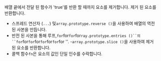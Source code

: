배열 끝에서 전달 된 함수가 'true'를 반환 할 때까지 요소를 제거합니다.
제거 된 요소를 반환합니다.

- 스프레드 연산자 (`...`) 및`array.prototype.reverse ()`을 사용하여 배열의 역전 된 사본을 만듭니다.
- 반전 된 사본을 통해 루프,`for`for`for`for`ray.prototype.entries ()``의``for`for`for`for`for`for`for`for ''.
-`array.prototype.slice ()`을 사용하여 제거 된 요소를 반환합니다.
- 콜백 함수`fn`은 요소의 값인 단일 인수를 수락합니다.